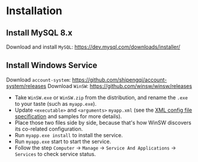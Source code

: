 # Installation

## Install MySQL 8.x

Download and install `MySQL`: https://dev.mysql.com/downloads/installer/

## Install Windows Service

Download `account-system`: https://github.com/shipengqi/account-system/releases
Download `WinSW`: https://github.com/winsw/winsw/releases

- Take `WinSW.exe` or `WinSW.zip` from the distribution, and rename the `.exe` to your taste (such as `myapp.exe`).
- Update `<executable>` and `<arguments>` `myapp.xml` (see the [XML config file specification](https://github.com/winsw/winsw/blob/v3/docs/xml-config-file.md) and samples for more details).
- Place those two files side by side, because that's how WinSW discovers its co-related configuration.
- Run `myapp.exe install` to install the service.
- Run `myapp.exe` start to start the service.
- Follow the step `Computer` -> `Manage` -> `Service And Applications` -> `Services` to check service status.
